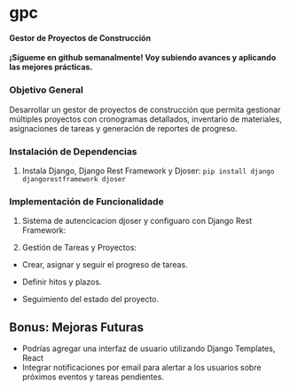 # gpc
#### Gestor de Proyectos de Construcción
**¡Sígueme en github semanalmente! Voy subiendo avances y aplicando las mejores prácticas.**
### Objetivo General
Desarrollar un gestor de proyectos de construcción que permita gestionar múltiples proyectos con cronogramas detallados, inventario de materiales, asignaciones de tareas y generación de reportes de progreso.


### Instalación de Dependencias

1. Instala Django, Django Rest Framework y Djoser:
 ``` pip install django djangorestframework djoser ```

### Implementación de Funcionalidade

1. Sistema de autencicacion djoser y configuaro con Django Rest Framework:

  

2. Gestión de Tareas y Proyectos:

  - Crear, asignar y seguir el progreso de tareas.

  - Definir hitos y plazos.

  - Seguimiento del estado del proyecto.


## Bonus: Mejoras Futuras
  - Podrías agregar una interfaz de usuario utilizando Django Templates, React
  - Integrar notificaciones por email para alertar a los usuarios sobre próximos eventos y tareas pendientes.

  
